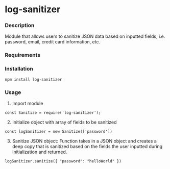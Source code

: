 # **log-sanitizer**

### Description
Module that allows users to sanitize JSON data based on inputted fields, i.e. password, email, credit card information, etc.

### Requirements

### Installation
```
npm install log-sanitizer
```

### Usage
1. Import module

```
const Sanitize = require('log-sanitizer');
```

2. Initialize object with array of fields to be sanitized

```
const logSanitizer = new Sanitize(['password'])
```

3. Sanitize JSON object: Function takes in a JSON object and creates a deep copy that is sanitized based on the fields the user inputted during initialization and returned.

```
logSanitizer.sanitize({ "password": "helloWorld" })
```